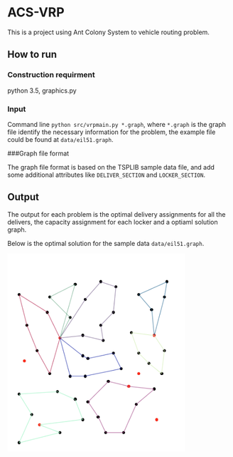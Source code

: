 # ACS-VRP
This is a project using Ant Colony System to vehicle routing problem.

## How to run

### Construction requirment

python 3.5, graphics.py

### Input

Command line `python src/vrpmain.py *.graph`, where `*.graph` is the graph file identify the necessary information for the problem, the example file could be found at `data/eil51.graph`.

###Graph file format

The graph file format is based on the TSPLIB sample data file, and add some additional attributes like `DELIVER_SECTION` and `LOCKER_SECTION`.

## Output
The output for each problem is the optimal delivery assignments for all the delivers, the capacity assignment for each locker and a optiaml solution graph. 

Below is the optimal solution for the sample data `data/eil51.graph`.



<img src="/resources/optimal_graph.png" width="400"/>

